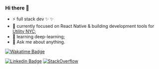 ### Hi there 👋


- ⚡ full stack dev ✨ ✨
- 🔭 currently focused on React Native & building development tools for [Utility NYC](https://utilitynyc.com/);
- 🌱 learning deep-learning;
- 💬 Ask me about anything.

[![Wakatime Badge](https://thiagodasil-wakatime-ho-44.deno.dev/api/badge?labelColor=blueviolet&style=for-the-badge&color=black)](https://wakatime.com/@sugaith)

[![Linkedin Badge](https://img.shields.io/badge/LinkedIn-Thiago%20da%20Silva-blue)](https://www.linkedin.com/in/thiago-c-l-da-silva-45b47938/)
[![StackOverflow](https://github-readme-stackoverflow.vercel.app/?userID=7546092&theme=dark&layout=compact)](https://stackoverflow.com/users/7546092/sugaith)  
